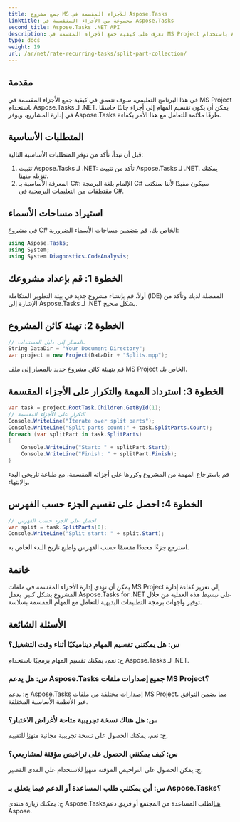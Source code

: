 ```yaml
---
title: جمع مشروع MS للأجزاء المقسمة في Aspose.Tasks
linktitle: مجموعة من الأجزاء المنقسمة في Aspose.Tasks
second_title: Aspose.Tasks .NET API
description: تعرف على كيفية جمع الأجزاء المقسمة في MS Project باستخدام Aspose.Tasks لـ .NET. يرشدك هذا البرنامج التعليمي الشامل خلال العملية خطوة بخطوة.
type: docs
weight: 19
url: /ar/net/rate-recurring-tasks/split-part-collection/
---
```

## مقدمة
في هذا البرنامج التعليمي، سوف نتعمق في كيفية جمع الأجزاء المقسمة في MS Project باستخدام Aspose.Tasks لـ .NET. يمكن أن يكون تقسيم المهام إلى أجزاء جانبًا حاسمًا في إدارة المشاريع، ويوفر Aspose.Tasks طرقًا ملائمة للتعامل مع هذا الأمر بكفاءة.
## المتطلبات الأساسية
قبل أن نبدأ، تأكد من توفر المتطلبات الأساسية التالية:
1. تثبيت Aspose.Tasks لـ .NET: تأكد من تثبيت Aspose.Tasks لـ .NET. يمكنك تنزيله من[هنا](https://releases.aspose.com/tasks/net/).
2. المعرفة الأساسية بـ C#: الإلمام بلغة البرمجة C# سيكون مفيدًا لأننا سنكتب مقتطفات من التعليمات البرمجية في C#.

## استيراد مساحات الأسماء
في مشروع C# الخاص بك، قم بتضمين مساحات الأسماء الضرورية:
```csharp
using Aspose.Tasks;
using System;
using System.Diagnostics.CodeAnalysis;

```

## الخطوة 1: قم بإعداد مشروعك
أولاً، قم بإنشاء مشروع جديد في بيئة التطوير المتكاملة (IDE) المفضلة لديك وتأكد من الإشارة إلى Aspose.Tasks لـ .NET بشكل صحيح.
## الخطوة 2: تهيئة كائن المشروع
```csharp
// المسار إلى دليل المستندات.
String DataDir = "Your Document Directory";
var project = new Project(DataDir + "Splits.mpp");
```
قم بتهيئة كائن مشروع جديد بالمسار إلى ملف MS Project الخاص بك.
## الخطوة 3: استرداد المهمة والتكرار على الأجزاء المقسمة
```csharp
var task = project.RootTask.Children.GetById(1);
// التكرار على الأجزاء المقسمة
Console.WriteLine("Iterate over split parts");
Console.WriteLine("Split parts count:" + task.SplitParts.Count);
foreach (var splitPart in task.SplitParts)
{
    Console.WriteLine("Start: " + splitPart.Start);
    Console.WriteLine("Finish: " + splitPart.Finish);
}
```
قم باسترجاع المهمة من المشروع وكررها على أجزائه المقسمة، مع طباعة تاريخي البدء والانتهاء.
## الخطوة 4: احصل على تقسيم الجزء حسب الفهرس
```csharp
// احصل على الجزء حسب الفهرس
var split = task.SplitParts[0];
Console.WriteLine("Split start: " + split.Start);
```
استرجع جزءًا محددًا مقسمًا حسب الفهرس واطبع تاريخ البدء الخاص به.

## خاتمة
يمكن أن تؤدي إدارة الأجزاء المقسمة في ملفات MS Project إلى تعزيز كفاءة إدارة المشروع بشكل كبير. يعمل Aspose.Tasks for .NET على تبسيط هذه العملية من خلال توفير واجهات برمجة التطبيقات البديهية للتعامل مع المهام المقسمة بسلاسة.
## الأسئلة الشائعة
### س: هل يمكنني تقسيم المهام ديناميكيًا أثناء وقت التشغيل؟
ج: نعم، يمكنك تقسيم المهام برمجيًا باستخدام Aspose.Tasks لـ .NET.
### س: هل يدعم Aspose.Tasks جميع إصدارات ملفات MS Project؟
ج: يدعم Aspose.Tasks إصدارات مختلفة من ملفات MS Project، مما يضمن التوافق عبر الأنظمة الأساسية المختلفة.
### س: هل هناك نسخة تجريبية متاحة لأغراض الاختبار؟
 ج: نعم، يمكنك الحصول على نسخة تجريبية مجانية من[هنا](https://releases.aspose.com/) للتقييم.
### س: كيف يمكنني الحصول على تراخيص مؤقتة لمشاريعي؟
 ج: يمكن الحصول على التراخيص المؤقتة من[هنا](https://purchase.aspose.com/temporary-license/) للاستخدام على المدى القصير.
### س: أين يمكنني طلب المساعدة أو الدعم فيما يتعلق بـ Aspose.Tasks؟
 ج: يمكنك زيارة منتدى Aspose.Tasks[هنا](https://forum.aspose.com/c/tasks/15)لطلب المساعدة من المجتمع أو فريق دعم Aspose.